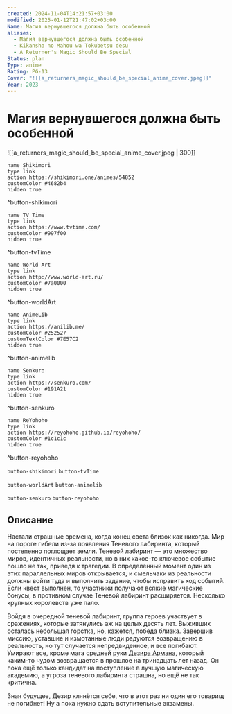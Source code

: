 ```yaml
---
created: 2024-11-04T14:21:57+03:00
modified: 2025-01-12T21:47:02+03:00
Name: Магия вернувшегося должна быть особенной
aliases:
  - Магия вернувшегося должна быть особенной
  - Kikansha no Mahou wa Tokubetsu desu
  - A Returner's Magic Should Be Special
Status: plan
Type: anime
Rating: PG-13
Cover: "![[a_returners_magic_should_be_special_anime_cover.jpeg]]"
Year: 2023
---
```


# Магия вернувшегося должна быть особенной

![[a_returners_magic_should_be_special_anime_cover.jpeg | 300]]

```button
name Shikimori
type link
action https://shikimori.one/animes/54852
customColor #4682b4
hidden true
```
^button-shikimori

```button
name TV Time
type link
action https://www.tvtime.com/
customColor #997f00
hidden true
```
^button-tvTime

```button
name World Art
type link
action http://www.world-art.ru/
customColor #7a0000
hidden true
```
^button-worldArt

```button
name AnimeLib
type link
action https://anilib.me/
customColor #252527
customTextColor #7E57C2
hidden true
```
^button-animelib

```button
name Senkuro
type link
action https://senkuro.com/
customColor #191A21
hidden true
```
^button-senkuro

```button
name ReYohoho
type link
action https://reyohoho.github.io/reyohoho/
customColor #1c1c1c
hidden true
```
^button-reyohoho

`button-shikimori` `button-tvTime`

`button-worldArt` `button-animelib`

`button-senkuro` `button-reyohoho`

## Описание

Настали страшные времена, когда конец света близок как никогда. Мир на пороге гибели из-за появления Теневого лабиринта, который постепенно поглощает земли. Теневой лабиринт — это множество миров, идентичных реальности, но в них какое-то ключевое событие пошло не так, приведя к трагедии. В определённый момент один из этих параллельных миров открывается, и смельчаки из реальности должны войти туда и выполнить задание, чтобы исправить ход событий. Если квест выполнен, то участники получают всякие магические бонусы, в противном случае Теневой лабиринт расширяется. Несколько крупных королевств уже пало.

Войдя в очередной теневой лабиринт, группа героев участвует в сражениях, которые затянулись аж на целых десять лет. Выживших осталась небольшая горстка, но, кажется, победа близка. Завершив миссию, уставшие и измотанные люди радуются возвращению в реальность, но тут случается непредвиденное, и все погибают. Умирают все, кроме мага средней руки [Дезира Армана](https://shikimori.one/characters/190508-desir-herrman), который каким-то чудом возвращается в прошлое на тринадцать лет назад. Он пока ещё только кандидат на поступление в лучшую магическую академию, а угроза теневого лабиринта страшна, но ещё не так критична.

Зная будущее, Дезир клянётся себе, что в этот раз ни один его товарищ не погибнет! Ну а пока нужно сдать вступительные экзамены.
